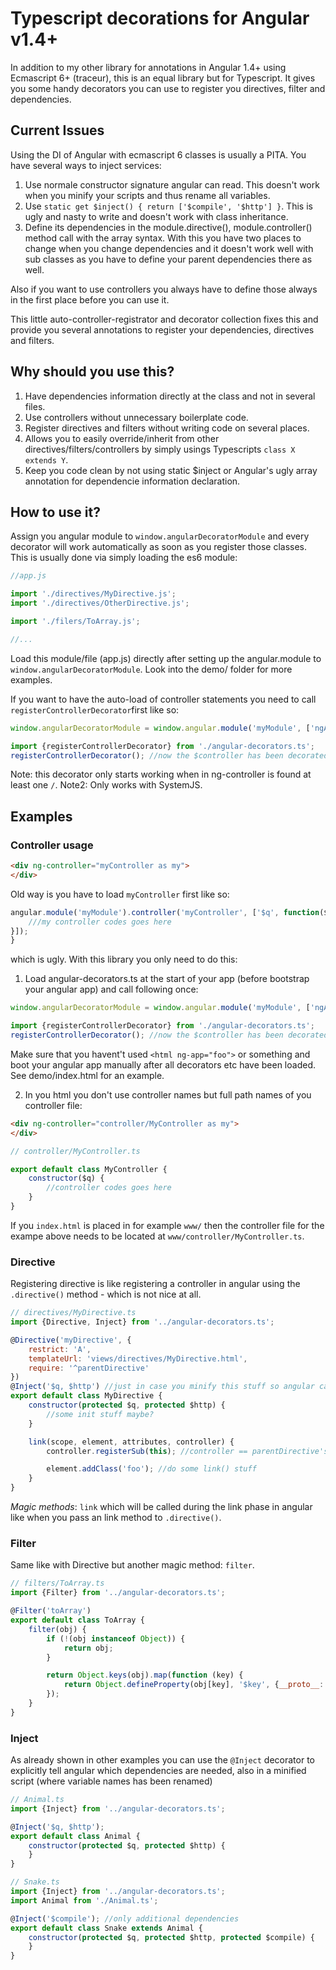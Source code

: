 # Typescript decorations for Angular v1.4+

In addition to my other library for annotations in Angular 1.4+ using Ecmascript 6+ (traceur), this is an equal library but for Typescript.
It gives you some handy decorators you can use to register you directives, filter and dependencies.

## Current Issues

Using the DI of Angular with ecmascript 6 classes is usually a PITA. You have several ways to inject services:

1. Use normale constructor signature angular can read. This doesn't work when you minify your scripts and thus rename all variables.
2. Use `static get $inject() { return ['$compile', '$http'] }`. This is ugly and nasty to write and doesn't work with class inheritance.
3. Define its dependencies in the module.directive(), module.controller() method call with the array syntax. With this you have two places to change when you change dependencies and it doesn't work well with sub classes as you have to define your parent dependencies there as well.

Also if you want to use controllers you always have to define those always in the first place before you can use it.

This little auto-controller-registrator and decorator collection fixes this and provide you several annotations to register your dependencies, directives and filters.

## Why should you use this?

1. Have dependencies information directly at the class and not in several files.
2. Use controllers without unnecessary boilerplate code.
3. Register directives and filters without writing code on several places.
4. Allows you to easily override/inherit from other directives/filters/controllers by simply usings Typescripts `class X extends Y`.
5. Keep you code clean by not using static $inject or Angular's ugly array annotation for dependencie information declaration.

## How to use it?

Assign you angular module to `window.angularDecoratorModule` and every decorator will work automatically as soon as you register those classes.
This is usually done via simply loading the es6 module:

```javascript
//app.js

import './directives/MyDirective.js';
import './directives/OtherDirective.js';

import './filers/ToArray.js';

//...
```

Load this module/file (app.js) directly after setting up the angular.module to `window.angularDecoratorModule`. Look into the demo/ folder for more examples.

If you want to have the
auto-load of controller statements you need to call `registerControllerDecorator`first like so:

```javascript
window.angularDecoratorModule = window.angular.module('myModule', ['ngAnimate']);

import {registerControllerDecorator} from './angular-decorators.ts';
registerControllerDecorator(); //now the $controller has been decorated
```
Note: this decorator only starts working when in ng-controller is found at least one `/`.
Note2: Only works with SystemJS.

## Examples

### Controller usage

```html
<div ng-controller="myController as my">
</div>
```

Old way is you have to load `myController` first like so:

```javascript
angular.module('myModule').controller('myController', ['$q', function($q){
    ///my controller codes goes here
}]);
}
```

which is ugly. With this library you only need to do this:

1. Load angular-decorators.ts at the start of your app (before bootstrap your angular app) and call following once:

```javascript
window.angularDecoratorModule = window.angular.module('myModule', ['ngAnimate']);

import {registerControllerDecorator} from './angular-decorators.ts';
registerControllerDecorator(); //now the $controller has been decorated
```

Make sure that you havent't used `<html ng-app="foo">` or something and boot your angular app manually after all decorators etc have been loaded. See demo/index.html for an example.

2. In you html you don't use controller names but full path names of you controller file:

```html
<div ng-controller="controller/MyController as my">
</div>
```

```javascript
// controller/MyController.ts

export default class MyController {
    constructor($q) {
        //controller codes goes here
    }
}
```

If you `index.html` is placed in for example `www/` then the controller file for the exampe above needs to be located at `www/controller/MyController.ts`.


### Directive

Registering directive is like registering a controller in angular using the `.directive()` method - which is not nice at all.

```javascript
// directives/MyDirective.ts
import {Directive, Inject} from '../angular-decorators.ts';

@Directive('myDirective', {
    restrict: 'A',
    templateUrl: 'views/directives/MyDirective.html',
    require: '^parentDirective'
})
@Inject('$q, $http') //just in case you minify this stuff so angular can't read constructor signature
export default class MyDirective {
    constructor(protected $q, protected $http) {
        //some init stuff maybe?
    }

    link(scope, element, attributes, controller) {
        controller.registerSub(this); //controller == parentDirective's controller

        element.addClass('foo'); //do some link() stuff
    }
}
```

*Magic methods*: `link` which will be called during the link phase in angular like when you pass an link method to `.directive()`.

### Filter

Same like with Directive but another magic method: `filter`.

```javascript
// filters/ToArray.ts
import {Filter} from '../angular-decorators.ts';

@Filter('toArray')
export default class ToArray {
    filter(obj) {
        if (!(obj instanceof Object)) {
            return obj;
        }

        return Object.keys(obj).map(function (key) {
            return Object.defineProperty(obj[key], '$key', {__proto__: null, value: key});
        });
    }
}
```

### Inject

As already shown in other examples you can use the `@Inject` decorator to explicitly tell angular which dependencies are needed, also in a minified script (where variable names has been renamed)

```javascript
// Animal.ts
import {Inject} from '../angular-decorators.ts';

@Inject('$q, $http');
export default class Animal {
    constructor(protected $q, protected $http) {
    }
}
```

```javascript
// Snake.ts
import {Inject} from '../angular-decorators.ts';
import Animal from './Animal.ts';

@Inject('$compile'); //only additional dependencies
export default class Snake extends Animal {
    constructor(protected $q, protected $http, protected $compile) {
    }
}
```